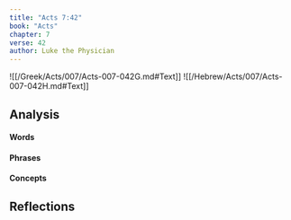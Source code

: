 ```yaml
---
title: "Acts 7:42"
book: "Acts"
chapter: 7
verse: 42
author: Luke the Physician
---
```

![[/Greek/Acts/007/Acts-007-042G.md#Text]]
![[/Hebrew/Acts/007/Acts-007-042H.md#Text]]

## Analysis

#### Words

#### Phrases

#### Concepts

## Reflections
